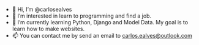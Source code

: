 - 👋 Hi, I’m @carlosealves
- 👀 I’m interested in learn to programming and find a job. 
- 🌱 I’m currently learning Python, Django and Model Data. My goal is to learn how to make websites.
- 📫 You can contact me by send an email to carlos.ealves@outlook.com
